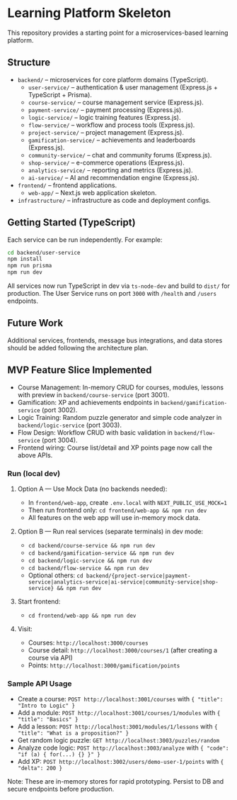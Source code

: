 # Learning Platform Skeleton

This repository provides a starting point for a microservices-based learning platform.

## Structure

- `backend/` – microservices for core platform domains (TypeScript).
  - `user-service/` – authentication & user management (Express.js + TypeScript + Prisma).
  - `course-service/` – course management service (Express.js).
  - `payment-service/` – payment processing (Express.js).
  - `logic-service/` – logic training features (Express.js).
  - `flow-service/` – workflow and process tools (Express.js).
  - `project-service/` – project management (Express.js).
  - `gamification-service/` – achievements and leaderboards (Express.js).
  - `community-service/` – chat and community forums (Express.js).
  - `shop-service/` – e-commerce operations (Express.js).
  - `analytics-service/` – reporting and metrics (Express.js).
  - `ai-service/` – AI and recommendation engine (Express.js).
- `frontend/` – frontend applications.
  - `web-app/` – Next.js web application skeleton.
- `infrastructure/` – infrastructure as code and deployment configs.

## Getting Started (TypeScript)

Each service can be run independently. For example:

```bash
cd backend/user-service
npm install
npm run prisma
npm run dev
```

All services now run TypeScript in dev via `ts-node-dev` and build to `dist/` for production. The User Service runs on port `3000` with `/health` and `/users` endpoints.

## Future Work

Additional services, frontends, message bus integrations, and data stores should be added following the architecture plan.

## MVP Feature Slice Implemented

- Course Management: In-memory CRUD for courses, modules, lessons with preview in `backend/course-service` (port 3001).
- Gamification: XP and achievements endpoints in `backend/gamification-service` (port 3002).
- Logic Training: Random puzzle generator and simple code analyzer in `backend/logic-service` (port 3003).
- Flow Design: Workflow CRUD with basic validation in `backend/flow-service` (port 3004).
- Frontend wiring: Course list/detail and XP points page now call the above APIs.

### Run (local dev)

1. Option A — Use Mock Data (no backends needed):
   - In `frontend/web-app`, create `.env.local` with `NEXT_PUBLIC_USE_MOCK=1`
   - Then run frontend only: `cd frontend/web-app && npm run dev`
   - All features on the web app will use in-memory mock data.

2. Option B — Run real services (separate terminals) in dev mode:
   - `cd backend/course-service && npm run dev`
   - `cd backend/gamification-service && npm run dev`
   - `cd backend/logic-service && npm run dev`
   - `cd backend/flow-service && npm run dev`
   - Optional others: `cd backend/{project-service|payment-service|analytics-service|ai-service|community-service|shop-service} && npm run dev`
3. Start frontend:
   - `cd frontend/web-app && npm run dev`
3. Visit:
   - Courses: `http://localhost:3000/courses`
   - Course detail: `http://localhost:3000/courses/1` (after creating a course via API)
   - Points: `http://localhost:3000/gamification/points`

### Sample API Usage

- Create a course:
  `POST http://localhost:3001/courses` with `{ "title": "Intro to Logic" }`
- Add a module:
  `POST http://localhost:3001/courses/1/modules` with `{ "title": "Basics" }`
- Add a lesson:
  `POST http://localhost:3001/modules/1/lessons` with `{ "title": "What is a proposition?" }`
- Get random logic puzzle:
  `GET http://localhost:3003/puzzles/random`
- Analyze code logic:
  `POST http://localhost:3003/analyze` with `{ "code": "if (a) { for(...) {} }" }`
- Add XP:
  `POST http://localhost:3002/users/demo-user-1/points` with `{ "delta": 200 }`

Note: These are in-memory stores for rapid prototyping. Persist to DB and secure endpoints before production.
